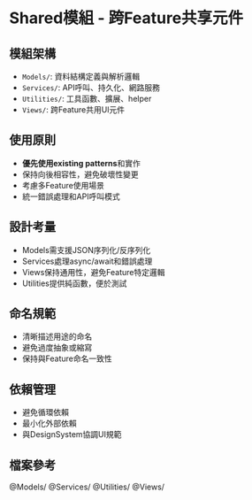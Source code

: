 # Shared模組 - 跨Feature共享元件

## 模組架構
- `Models/`: 資料結構定義與解析邏輯
- `Services/`: API呼叫、持久化、網路服務
- `Utilities/`: 工具函數、擴展、helper
- `Views/`: 跨Feature共用UI元件

## 使用原則
- **優先使用existing patterns**和實作
- 保持向後相容性，避免破壞性變更
- 考慮多Feature使用場景
- 統一錯誤處理和API呼叫模式

## 設計考量
- Models需支援JSON序列化/反序列化
- Services處理async/await和錯誤處理
- Views保持通用性，避免Feature特定邏輯
- Utilities提供純函數，便於測試

## 命名規範
- 清晰描述用途的命名
- 避免過度抽象或縮寫
- 保持與Feature命名一致性

## 依賴管理
- 避免循環依賴
- 最小化外部依賴
- 與DesignSystem協調UI規範

## 檔案參考
@Models/
@Services/
@Utilities/
@Views/
